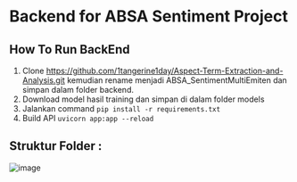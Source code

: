 # Backend for ABSA Sentiment Project

## How To Run BackEnd
1. Clone https://github.com/1tangerine1day/Aspect-Term-Extraction-and-Analysis.git kemudian rename menjadi ABSA_SentimentMultiEmiten dan simpan dalam folder backend.
2. Download model hasil training dan simpan di dalam folder models 
3. Jalankan command 
    `pip install -r requirements.txt`
4. Build API 
    `uvicorn app:app --reload`

Struktur Folder :
-
![image](https://user-images.githubusercontent.com/61398214/186295869-4f9ac588-eb67-48aa-bada-b88d325abe8d.png)
